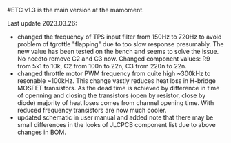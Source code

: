 #ETC v1.3 is the main version at the mamoment. 

Last update 2023.03.26:
- changed the frequency of TPS input filter from 150Hz to 720Hz to avoid problem of tgrottle "flapping" due to too slow response presumably. 
  The new value has been tested on the bench and seems to solve the issue. No needto remove C2 and C3 now. 
  Changed component values: R9 from 5k1 to 10k, C2 from 100n to 22n, C3 from 220n to 22n.
- changed throttle motor PWM frequency from quite high ~300kHz to resonable ~100kHz. This change vastly reduces heat loss in H-bridge MOSFET transistors.
  As the dead time is achieved by difference in time of openning and closing the transistors (open by resistor, close by diode) majority of heat loses
  comes from channel opening time. With reduced frequency transistors are now much cooler.
- updated schematic in user manual and added note that there may be small differences in the looks of JLCPCB component list due to above changes in BOM.
